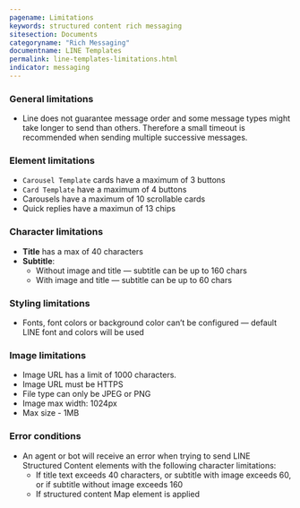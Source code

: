 ```yaml
---
pagename: Limitations
keywords: structured content rich messaging
sitesection: Documents
categoryname: "Rich Messaging"
documentname: LINE Templates
permalink: line-templates-limitations.html
indicator: messaging
---
```


### General limitations

* Line does not guarantee message order and some message types might take longer to send than others. Therefore a small timeout is recommended when sending multiple successive messages.

### Element limitations

* `Carousel Template` cards have a maximum of 3 buttons
* `Card Template` have a maximum of 4 buttons
* Carousels have a maximum of 10 scrollable cards
* Quick replies have a maximun of 13 chips

### Character limitations

* **Title** has a max of 40 characters
* **Subtitle**:
    * Without image and title — subtitle can be up to 160 chars
    * With image and title — subtitle can be up to 60 chars

### Styling limitations

 * Fonts, font colors or background color can’t be configured — default LINE font and colors will be used

### Image limitations
  * Image URL has a limit of 1000 characters.
  * Image URL must be HTTPS
  * File type can only be JPEG or PNG
  * Image max width: 1024px
  * Max size - 1MB

### Error conditions

* An agent or bot will receive an error when trying to send LINE Structured Content elements with the following character limitations:
    * If title text exceeds 40 characters, or subtitle with image exceeds 60, or if subtitle without image exceeds 160
    * If structured content Map element is applied